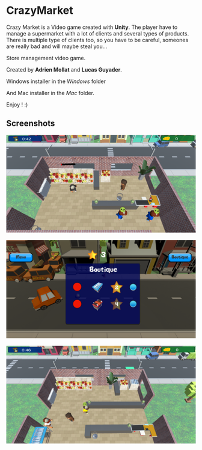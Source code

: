 # CrazyMarket

Crazy Market is a Video game created with **Unity**. 
The player have to manage a supermarket with a lot of clients and several types of products.
There is multiple type of clients too, so you have to be careful, someones are really bad and will maybe steal you...

Store management video game. 

Created by **Adrien Mollat** and **Lucas Guyader**. 

Windows installer in the *Windows* folder  

And Mac installer in the *Mac* folder. 

Enjoy ! :)

## Screenshots

![Product Screen Shot 1][product-screenshot1]</br></br>
![Product Screen Shot 2][product-screenshot2]</br></br>
![Product Screen Shot 3][product-screenshot3]</br></br>

[product-screenshot1]: images/Screenshot_CrazyMarket_1.png
[product-screenshot2]: images/Screenshot_CrazyMarket_2.png
[product-screenshot3]: images/Screenshot_CrazyMarket_3.png
